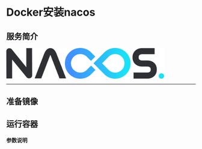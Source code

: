 # **Docker安装nacos** #
## 服务简介 ##

<img src="./../images/nacos.png" width = "420" alt="Github" align=center />

* * *


## 准备镜像 ##
## 运行容器 ##
#### 参数说明 ####